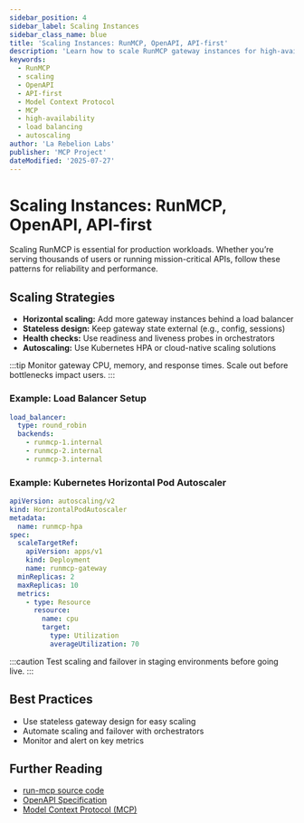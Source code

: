 ```yaml
---
sidebar_position: 4
sidebar_label: Scaling Instances
sidebar_class_name: blue
title: 'Scaling Instances: RunMCP, OpenAPI, API-first'
description: 'Learn how to scale RunMCP gateway instances for high-availability, performance, and seamless OpenAPI/MCP integration.'
keywords:
  - RunMCP
  - scaling
  - OpenAPI
  - API-first
  - Model Context Protocol
  - MCP
  - high-availability
  - load balancing
  - autoscaling
author: 'La Rebelion Labs'
publisher: 'MCP Project'
dateModified: '2025-07-27'
---
```


# Scaling Instances: RunMCP, OpenAPI, API-first

Scaling RunMCP is essential for production workloads. Whether you’re serving thousands of users or running mission-critical APIs, follow these patterns for reliability and performance.

## Scaling Strategies
- **Horizontal scaling:** Add more gateway instances behind a load balancer
- **Stateless design:** Keep gateway state external (e.g., config, sessions)
- **Health checks:** Use readiness and liveness probes in orchestrators
- **Autoscaling:** Use Kubernetes HPA or cloud-native scaling solutions

:::tip
Monitor gateway CPU, memory, and response times. Scale out before bottlenecks impact users.
:::

### Example: Load Balancer Setup
```yaml
load_balancer:
  type: round_robin
  backends:
    - runmcp-1.internal
    - runmcp-2.internal
    - runmcp-3.internal
```

### Example: Kubernetes Horizontal Pod Autoscaler
```yaml
apiVersion: autoscaling/v2
kind: HorizontalPodAutoscaler
metadata:
  name: runmcp-hpa
spec:
  scaleTargetRef:
    apiVersion: apps/v1
    kind: Deployment
    name: runmcp-gateway
  minReplicas: 2
  maxReplicas: 10
  metrics:
    - type: Resource
      resource:
        name: cpu
        target:
          type: Utilization
          averageUtilization: 70
```

:::caution
Test scaling and failover in staging environments before going live.
:::

## Best Practices
- Use stateless gateway design for easy scaling
- Automate scaling and failover with orchestrators
- Monitor and alert on key metrics

## Further Reading
- [run-mcp source code](https://github.com/la-rebelion/run-mcp)
- [OpenAPI Specification](https://swagger.io/specification/)
- [Model Context Protocol (MCP)](https://github.com/la-rebelion)
